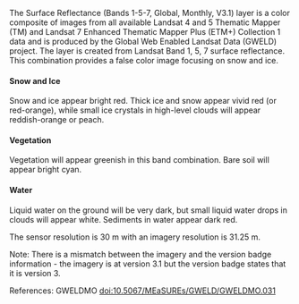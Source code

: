 The Surface Reflectance (Bands 1-5-7, Global, Monthly, V3.1) layer is a color composite of images from all available Landsat 4 and 5 Thematic Mapper (TM) and Landsat 7 Enhanced Thematic Mapper Plus (ETM+) Collection 1 data and is produced by the Global Web Enabled Landsat Data (GWELD) project. The layer is created from Landsat Band 1, 5, 7 surface reflectance. This combination provides a false color image focusing on snow and ice.

#### Snow and Ice
Snow and ice appear bright red. Thick ice and snow appear vivid red (or red-orange), while small ice crystals in high-level clouds will appear reddish-orange or peach.

#### Vegetation
Vegetation will appear greenish in this band combination. Bare soil will appear bright cyan.

#### Water
Liquid water on the ground will be very dark, but small liquid water drops in clouds will appear white. Sediments in water appear dark red.

The sensor resolution is 30 m with an imagery resolution is 31.25 m.

Note: There is a mismatch between the imagery and the version badge information - the imagery is at version 3.1 but the version badge states that it is version 3.

References: GWELDMO [doi:10.5067/MEaSUREs/GWELD/GWELDMO.031](https://doi.org/10.5067/MEaSUREs/GWELD/GWELDMO.031)